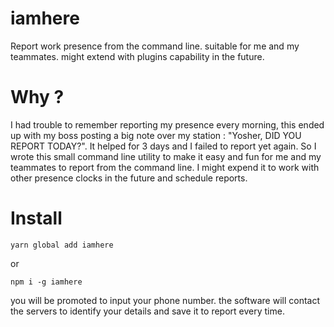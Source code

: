 # iamhere
Report work presence from the command line. suitable for me and my teammates. might extend with plugins capability in the future.

# Why ?
I had trouble to remember reporting my presence every morning, this ended up with my boss posting a big note over my station : "Yosher, DID YOU REPORT TODAY?".
It helped for 3 days and I failed to report yet again.
So I wrote this small command line utility to make it easy and fun for me and my teammates to report from the command line.
I might expend it to work with other presence clocks in the future and schedule reports.

# Install 
```
yarn global add iamhere
```
or 
```
npm i -g iamhere
```

you will be promoted to input your phone number. the software will contact the servers to identify your details and save it to report every time.
